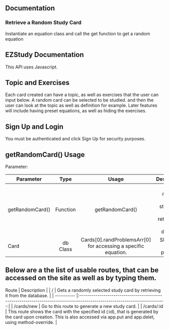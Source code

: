## Documentation

### Retrieve a Random Study Card
Instantiate an equation class and call the get function to get a random equation
## EZStudy Documentation
This API uses Javascript.

## Topic and Exercises
Each card created can have a topic, as well as exercises that the user can input below. A random card can be selected to be studied. and
then the user can look at the topic as well as definition for example. Later features will include having preset equations, as well as
hiding the exercises.

## Sign Up and Login
You must be authenticated and click Sign Up for security purposes.

## getRandomCard() Usage

Parameter:

| Parameter | Type | Usage | Description | 
| --------------- |:------:| :--------------:| -----------------------------------------------------------------------:|
getRandomCard() | Function | getRandomCard() | Gets a randomly selected study card by retrieving it from the database. | 
Card | db Class | Cards[0].randProblemsArr[0] for accessing a specific equation. | Shows the array of problems. | 

## Below are a the list of usable routes, that can be accessed on the site as well as by typing them.

Route | Description | 
| / | Gets a randomly selected study card by retrieving it from the database. | 
| ---------- |:------------------------------------------------------------------------------------------------------------------------:|
| /cards/new |  Go to this route to generate a new study card. | 
| /cards/:id |  This route shows the card with the specified id (:id), that is generated by the card upon creation. This is also accessed via app.put and app.delet, using method-override. | 

